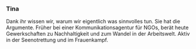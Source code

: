 ### Tina
Dank ihr wissen wir, warum wir eigentlich was sinnvolles tun. Sie hat die Argumente. Früher bei einer Kommunikationsagentur für NGOs, berät heute Gewerkschaften zu Nachhaltigkeit und zum Wandel in der Arbeitswelt. Aktiv in der Seenotrettung und im Frauenkampf. 

